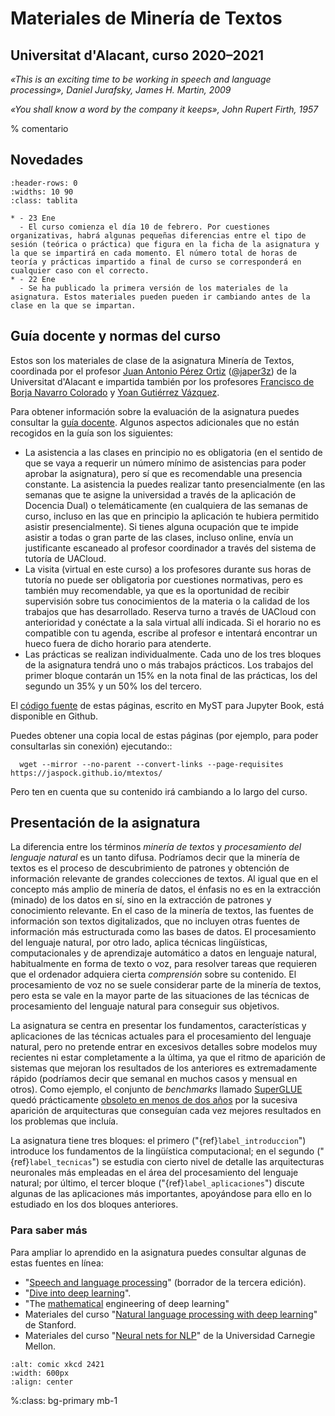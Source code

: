 
Materiales de Minería de Textos
===============================

Universitat d'Alacant, curso 2020–2021
--------------------------------------

*«This is an exciting time to be working in speech and language processing», Daniel Jurafsky, James H. Martin, 2009*

*«You shall know a word by the company it keeps», John Rupert Firth, 1957*


% comentario
 
Novedades
---------

`````{list-table}
:header-rows: 0
:widths: 10 90
:class: tablita

* - 23 Ene 
  - El curso comienza el día 10 de febrero. Por cuestiones organizativas, habrá algunas pequeñas diferencias entre el tipo de sesión (teórica o práctica) que figura en la ficha de la asignatura y la que se impartirá en cada momento. El número total de horas de teoría y prácticas impartido a final de curso se corresponderá en cualquier caso con el correcto.
* - 22 Ene 
  - Se ha publicado la primera versión de los materiales de la asignatura. Estos materiales pueden pueden ir cambiando antes de la clase en la que se impartan.

`````

Guía docente y normas del curso
-------------------------------

Estos son los materiales de clase de la asignatura Minería de Textos, coordinada por el profesor [Juan Antonio Pérez Ortiz][japerez_url] ([@japer3z][japerez_twitter]) de la Universitat d'Alacant e impartida también por los profesores [Francisco de Borja Navarro Colorado][borja url] y [Yoan Gutiérrez Vázquez][yoan url]. 

Para obtener información sobre la evaluación de la asignatura puedes consultar la [guía docente][guía]. Algunos aspectos adicionales que no están recogidos en la guía son los siguientes:

[japerez_url]: https://cvnet.cpd.ua.es/curriculum-breve/es/perez-ortiz-juan-antonio/15404
[borja url]: https://cvnet.cpd.ua.es/curriculum-breve/es/navarro-colorado-francisco-de-borja/9307
[yoan url]: https://cvnet.cpd.ua.es/curriculum-breve/es/gutierrez-vazquez-yoan/49618
[japerez_twitter]: https://twitter.com/japer3z
[guía]: https://cvnet.cpd.ua.es/Guia-Docente/GuiaDocente/Index?wCodEst=D109&wcodasi=43459&wlengua=es&scaca=2020-21

- La asistencia a las clases en principio no es obligatoria (en el sentido de que se vaya a requerir un número mínimo de asistencias para poder aprobar la asignatura), pero sí que es recomendable una presencia constante. La asistencia la puedes realizar tanto presencialmente (en las semanas que te asigne la universidad a través de la aplicación de Docencia Dual) o telemáticamente (en cualquiera de las semanas de curso, incluso en las que en principio la aplicación te hubiera permitido asistir presencialmente). Si tienes alguna ocupación que te impide asistir a todas o gran parte de las clases, incluso online, envía un justificante escaneado al profesor coordinador a través del sistema de tutoría de UACloud.
- La visita (virtual en este curso) a los profesores durante sus horas de tutoría no puede ser obligatoria por cuestiones normativas, pero es también muy recomendable, ya que es la oportunidad de recibir supervisión sobre tus conocimientos de la materia o la calidad de los trabajos que has desarrollado. Reserva turno a través de UACloud con anterioridad y conéctate a la sala virtual allí indicada. Si el horario no es compatible con tu agenda, escribe al profesor e intentará encontrar un hueco fuera de dicho horario para atenderte.
- Las prácticas se realizan individualmente. Cada uno de los tres bloques de la asignatura tendrá uno o más trabajos prácticos. Los trabajos del primer bloque contarán un 15% en la nota final de las prácticas, los del segundo un 35% y un 50% los del tercero.

El [código fuente][fuente] de estas páginas, escrito en MyST para Jupyter Book, está disponible en Github.

[fuente]: https://github.com/jaspock/mtextos

Puedes obtener una copia local de estas páginas (por ejemplo, para poder consultarlas sin conexión) ejecutando::

```
  wget --mirror --no-parent --convert-links --page-requisites https://jaspock.github.io/mtextos/
```
Pero ten en cuenta que su contenido irá cambiando a lo largo del curso.

Presentación de la asignatura
-----------------------------

La diferencia entre los términos *minería de textos* y *procesamiento del lenguaje natural* es un tanto difusa. Podríamos decir que la minería de textos es el proceso de descubrimiento de patrones y obtención de información relevante de grandes colecciones de textos. Al igual que en el concepto más amplio de minería de datos, el énfasis no es en la extracción (minado) de los datos en sí, sino en la extracción de patrones y conocimiento relevante. En el caso de la minería de textos, las fuentes de información son textos digitalizados, que no incluyen otras fuentes de información más estructurada como las bases de datos. El procesamiento del lenguaje natural, por otro lado, aplica técnicas lingüísticas, computacionales y de aprendizaje automático a datos en lenguaje natural, habitualmente en forma de texto o voz, para resolver tareas que requieren que el ordenador adquiera cierta *comprensión* sobre su contenido. El procesamiento de voz no se suele considerar parte de la minería de textos, pero esta se vale en la mayor parte de las situaciones de las técnicas de procesamiento del lenguaje natural para conseguir sus objetivos.

La asignatura se centra en presentar los fundamentos, características y aplicaciones de las técnicas actuales para el procesamiento del lenguaje natural, pero no pretende entrar en excesivos detalles sobre modelos muy recientes ni estar completamente a la última, ya que el ritmo de aparición de sistemas que mejoran los resultados de los anteriores es extremadamente rápido (podríamos decir que semanal en muchos casos y mensual en otros). Como ejemplo, el conjunto de *benchmarks* llamado [SuperGLUE][tareas] quedó prácticamente [obsoleto en menos de dos años][superglue] por la sucesiva aparición de arquitecturas que conseguían cada vez mejores resultados en los problemas que incluía.

[tareas]: https://super.gluebenchmark.com/tasks/
[superglue]: https://www.microsoft.com/en-us/research/blog/microsoft-deberta-surpasses-human-performance-on-the-superglue-benchmark/

La asignatura tiene tres bloques: el primero ("{ref}`label_introduccion`") introduce los fundamentos de la lingüística computacional; en el segundo ("{ref}`label_tecnicas`") se estudia con cierto nivel de detalle las arquitecturas neuronales más empleadas en el área del procesamiento del lenguaje natural; por último, el tercer bloque ("{ref}`label_aplicaciones`") discute algunas de las aplicaciones más importantes, apoyándose para ello en lo estudiado en los dos bloques anteriores. 

### Para saber más 

Para ampliar lo aprendido en la asignatura puedes consultar algunas de estas fuentes en línea:

- "[Speech and language processing][jurafsky]" (borrador de la tercera edición).
- "[Dive into deep learning][dive]".
- "The [mathematical][mathematical] engineering of deep learning"
- Materiales del curso "[Natural language processing with deep learning][stanford]" de Stanford.
- Materiales del curso "[Neural nets for NLP][neubig]" de la Universidad Carnegie Mellon.

[jurafsky]: https://web.stanford.edu/~jurafsky/slp3/
[dive]: http://d2l.ai/
[mathematical]: https://deeplearningmath.org/
[stanford]: http://web.stanford.edu/class/cs224n/
[neubig]: https://www.youtube.com/playlist?list=PL8PYTP1V4I8AkaHEJ7lOOrlex-pcxS-XV


```{image} images/tower_of_babel_xkcd_2421.png
:alt: comic xkcd 2421
:width: 600px
:align: center
```
%:class: bg-primary mb-1
